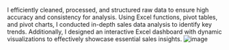 I efficiently cleaned, processed, and structured raw data to ensure high accuracy and consistency for analysis. Using Excel functions, pivot tables, and pivot charts, I conducted in-depth sales data analysis to identify key trends. Additionally, I designed an interactive Excel dashboard with dynamic visualizations to effectively showcase essential sales insights.
![image](https://github.com/user-attachments/assets/55305ad7-b143-4526-bc39-18a3f11496d6)
